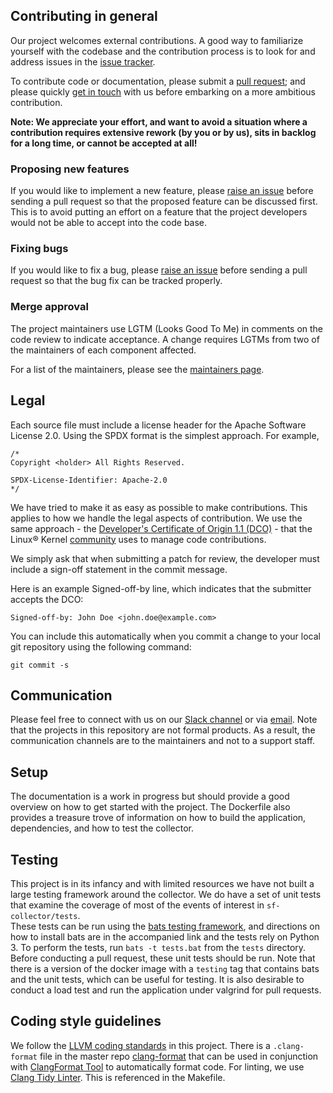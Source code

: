 ## Contributing in general

Our project welcomes external contributions. A good way to familiarize yourself with the codebase and the contribution process is to look for and address issues in the [issue tracker](https://github.com/sysflow-telemetry/sf-collector/issues).

To contribute code or documentation, please submit a [pull request](https://github.com/sysflow-telemetry/sf-collector/pulls); and please quickly [get in touch](#communication) with us before embarking on a more ambitious contribution.

**Note: We appreciate your effort, and want to avoid a situation where a contribution
requires extensive rework (by you or by us), sits in backlog for a long time, or
cannot be accepted at all!**

### Proposing new features

If you would like to implement a new feature, please [raise an issue](https://github.com/sysflow-telemetry/sf-collector/issues)
before sending a pull request so that the proposed feature can be discussed first. This is to avoid
putting an effort on a feature that the project developers would not be able to accept into the code base.

### Fixing bugs

If you would like to fix a bug, please [raise an issue](https://github.com/sysflow-telemetry/sf-collector/issues) before sending a
pull request so that the bug fix can be tracked properly.

### Merge approval

The project maintainers use LGTM (Looks Good To Me) in comments on the code
review to indicate acceptance. A change requires LGTMs from two of the
maintainers of each component affected.

For a list of the maintainers, please see the [maintainers page](MAINTAINERS.md).

## Legal

Each source file must include a license header for the Apache
Software License 2.0. Using the SPDX format is the simplest approach.
For example,

```
/*
Copyright <holder> All Rights Reserved.

SPDX-License-Identifier: Apache-2.0
*/
```

We have tried to make it as easy as possible to make contributions. This
applies to how we handle the legal aspects of contribution. We use the
same approach - the [Developer's Certificate of Origin 1.1 (DCO)](https://github.com/hyperledger/fabric/blob/master/docs/source/DCO1.1.txt) - that the Linux® Kernel [community](https://elinux.org/Developer_Certificate_Of_Origin)
uses to manage code contributions.

We simply ask that when submitting a patch for review, the developer
must include a sign-off statement in the commit message.

Here is an example Signed-off-by line, which indicates that the
submitter accepts the DCO:

```
Signed-off-by: John Doe <john.doe@example.com>
```

You can include this automatically when you commit a change to your
local git repository using the following command:

```
git commit -s
```

## Communication
Please feel free to connect with us on our [Slack channel](https://join.slack.com/t/sysflow-telemetry/shared_invite/enQtODA5OTA3NjE0MTAzLTlkMGJlZDQzYTc3MzhjMzUwNDExNmYyNWY0NWIwODNjYmRhYWEwNGU0ZmFkNGQ2NzVmYjYxMWFjYTM1MzA5YWQ) or
via [email](mailto:sysflow@us.ibm.com). Note that the projects in this repository are not formal products. As a result, the communication channels are to the maintainers and not to a support staff.

## Setup

The documentation is a work in progress but should provide a good overview on how to get started with the project.  The Dockerfile also provides a treasure trove of information
on how to build the application, dependencies, and how to test the collector. 

## Testing

This project is in its infancy and with limited resources we have not built a large testing framework around the collector. We do have a set of unit tests that examine the coverage of most of the events of interest in `sf-collector/tests`.   
These tests can be run using the [bats testing framework](https://github.com/bats-core/bats-core), and directions on how to install bats are in the accompanied link and the tests rely on Python 3.
To perform the tests, run `bats -t tests.bat` from the `tests` directory. Before conducting a pull request, these unit tests should be run. Note that there is a version of the docker image with a `testing` tag that contains bats and the unit tests, which can be useful for testing.
It is also desirable to conduct a load test and run the application under valgrind for pull requests. 

## Coding style guidelines
We follow the [LLVM coding standards](https://llvm.org/docs/CodingStandards.html) in this project. There is a `.clang-format` file in the master repo [clang-format](https://github.com/sysflow-telemetry/sf-collector/blob/master/src/.clang-format) that can be used in conjunction with [ClangFormat Tool](https://clang.llvm.org/docs/ClangFormat.html) to automatically format code. For linting,
we use [Clang Tidy Linter](https://clang.llvm.org/extra/clang-tidy/).  This is referenced in the Makefile.
